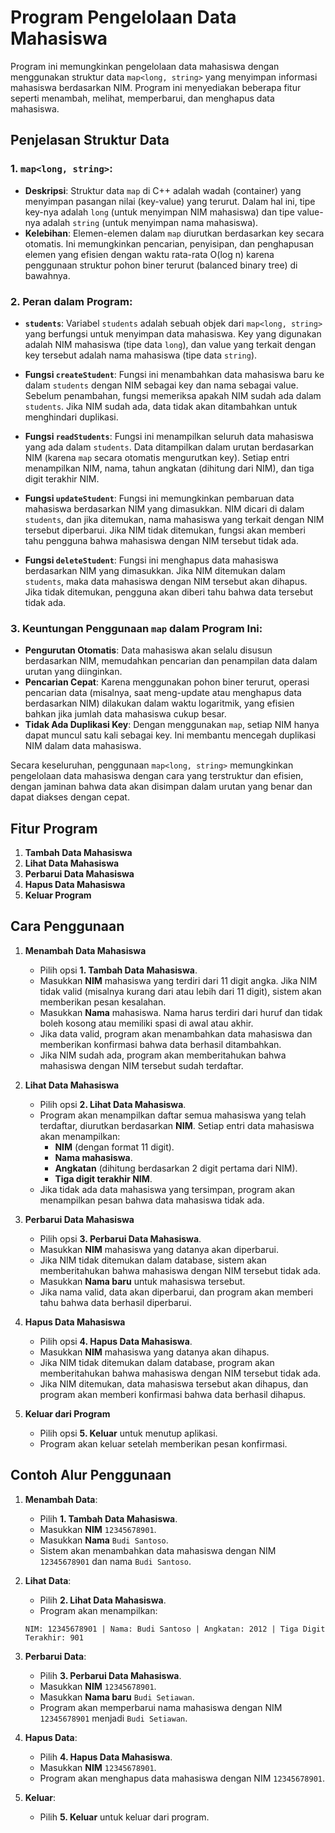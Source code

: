 # Program Pengelolaan Data Mahasiswa

Program ini memungkinkan pengelolaan data mahasiswa dengan menggunakan struktur data `map<long, string>` yang menyimpan informasi mahasiswa berdasarkan NIM. Program ini menyediakan beberapa fitur seperti menambah, melihat, memperbarui, dan menghapus data mahasiswa.

## Penjelasan Struktur Data

### 1. **`map<long, string>`:**
- **Deskripsi**: Struktur data `map` di C++ adalah wadah (container) yang menyimpan pasangan nilai (key-value) yang terurut. Dalam hal ini, tipe key-nya adalah `long` (untuk menyimpan NIM mahasiswa) dan tipe value-nya adalah `string` (untuk menyimpan nama mahasiswa).
- **Kelebihan**: Elemen-elemen dalam `map` diurutkan berdasarkan key secara otomatis. Ini memungkinkan pencarian, penyisipan, dan penghapusan elemen yang efisien dengan waktu rata-rata O(log n) karena penggunaan struktur pohon biner terurut (balanced binary tree) di bawahnya.

### 2. **Peran dalam Program:**
- **`students`**: Variabel `students` adalah sebuah objek dari `map<long, string>` yang berfungsi untuk menyimpan data mahasiswa. Key yang digunakan adalah NIM mahasiswa (tipe data `long`), dan value yang terkait dengan key tersebut adalah nama mahasiswa (tipe data `string`).
  
- **Fungsi `createStudent`**: Fungsi ini menambahkan data mahasiswa baru ke dalam `students` dengan NIM sebagai key dan nama sebagai value. Sebelum penambahan, fungsi memeriksa apakah NIM sudah ada dalam `students`. Jika NIM sudah ada, data tidak akan ditambahkan untuk menghindari duplikasi.

- **Fungsi `readStudents`**: Fungsi ini menampilkan seluruh data mahasiswa yang ada dalam `students`. Data ditampilkan dalam urutan berdasarkan NIM (karena `map` secara otomatis mengurutkan key). Setiap entri menampilkan NIM, nama, tahun angkatan (dihitung dari NIM), dan tiga digit terakhir NIM.

- **Fungsi `updateStudent`**: Fungsi ini memungkinkan pembaruan data mahasiswa berdasarkan NIM yang dimasukkan. NIM dicari di dalam `students`, dan jika ditemukan, nama mahasiswa yang terkait dengan NIM tersebut diperbarui. Jika NIM tidak ditemukan, fungsi akan memberi tahu pengguna bahwa mahasiswa dengan NIM tersebut tidak ada.

- **Fungsi `deleteStudent`**: Fungsi ini menghapus data mahasiswa berdasarkan NIM yang dimasukkan. Jika NIM ditemukan dalam `students`, maka data mahasiswa dengan NIM tersebut akan dihapus. Jika tidak ditemukan, pengguna akan diberi tahu bahwa data tersebut tidak ada.

### 3. **Keuntungan Penggunaan `map` dalam Program Ini:**
- **Pengurutan Otomatis**: Data mahasiswa akan selalu disusun berdasarkan NIM, memudahkan pencarian dan penampilan data dalam urutan yang diinginkan.
- **Pencarian Cepat**: Karena menggunakan pohon biner terurut, operasi pencarian data (misalnya, saat meng-update atau menghapus data berdasarkan NIM) dilakukan dalam waktu logaritmik, yang efisien bahkan jika jumlah data mahasiswa cukup besar.
- **Tidak Ada Duplikasi Key**: Dengan menggunakan `map`, setiap NIM hanya dapat muncul satu kali sebagai key. Ini membantu mencegah duplikasi NIM dalam data mahasiswa.

Secara keseluruhan, penggunaan `map<long, string>` memungkinkan pengelolaan data mahasiswa dengan cara yang terstruktur dan efisien, dengan jaminan bahwa data akan disimpan dalam urutan yang benar dan dapat diakses dengan cepat.

## Fitur Program

1. **Tambah Data Mahasiswa**
2. **Lihat Data Mahasiswa**
3. **Perbarui Data Mahasiswa**
4. **Hapus Data Mahasiswa**
5. **Keluar Program**

## Cara Penggunaan

1. **Menambah Data Mahasiswa**
    - Pilih opsi **1. Tambah Data Mahasiswa**.
    - Masukkan **NIM** mahasiswa yang terdiri dari 11 digit angka. Jika NIM tidak valid (misalnya kurang dari atau lebih dari 11 digit), sistem akan memberikan pesan kesalahan.
    - Masukkan **Nama** mahasiswa. Nama harus terdiri dari huruf dan tidak boleh kosong atau memiliki spasi di awal atau akhir.
    - Jika data valid, program akan menambahkan data mahasiswa dan memberikan konfirmasi bahwa data berhasil ditambahkan.
    - Jika NIM sudah ada, program akan memberitahukan bahwa mahasiswa dengan NIM tersebut sudah terdaftar.

2. **Lihat Data Mahasiswa**
    - Pilih opsi **2. Lihat Data Mahasiswa**.
    - Program akan menampilkan daftar semua mahasiswa yang telah terdaftar, diurutkan berdasarkan **NIM**. Setiap entri data mahasiswa akan menampilkan:
        - **NIM** (dengan format 11 digit).
        - **Nama mahasiswa**.
        - **Angkatan** (dihitung berdasarkan 2 digit pertama dari NIM).
        - **Tiga digit terakhir NIM**.
    - Jika tidak ada data mahasiswa yang tersimpan, program akan menampilkan pesan bahwa data mahasiswa tidak ada.

3. **Perbarui Data Mahasiswa**
    - Pilih opsi **3. Perbarui Data Mahasiswa**.
    - Masukkan **NIM** mahasiswa yang datanya akan diperbarui.
    - Jika NIM tidak ditemukan dalam database, sistem akan memberitahukan bahwa mahasiswa dengan NIM tersebut tidak ada.
    - Masukkan **Nama baru** untuk mahasiswa tersebut.
    - Jika nama valid, data akan diperbarui, dan program akan memberi tahu bahwa data berhasil diperbarui.

4. **Hapus Data Mahasiswa**
    - Pilih opsi **4. Hapus Data Mahasiswa**.
    - Masukkan **NIM** mahasiswa yang datanya akan dihapus.
    - Jika NIM tidak ditemukan dalam database, program akan memberitahukan bahwa mahasiswa dengan NIM tersebut tidak ada.
    - Jika NIM ditemukan, data mahasiswa tersebut akan dihapus, dan program akan memberi konfirmasi bahwa data berhasil dihapus.

5. **Keluar dari Program**
    - Pilih opsi **5. Keluar** untuk menutup aplikasi.
    - Program akan keluar setelah memberikan pesan konfirmasi.

## Contoh Alur Penggunaan

1. **Menambah Data**:
    - Pilih **1. Tambah Data Mahasiswa**.
    - Masukkan **NIM** `12345678901`.
    - Masukkan **Nama** `Budi Santoso`.
    - Sistem akan menambahkan data mahasiswa dengan NIM `12345678901` dan nama `Budi Santoso`.

2. **Lihat Data**:
    - Pilih **2. Lihat Data Mahasiswa**.
    - Program akan menampilkan:
    ```
    NIM: 12345678901 | Nama: Budi Santoso | Angkatan: 2012 | Tiga Digit Terakhir: 901
    ```

3. **Perbarui Data**:
    - Pilih **3. Perbarui Data Mahasiswa**.
    - Masukkan **NIM** `12345678901`.
    - Masukkan **Nama baru** `Budi Setiawan`.
    - Program akan memperbarui nama mahasiswa dengan NIM `12345678901` menjadi `Budi Setiawan`.

4. **Hapus Data**:
    - Pilih **4. Hapus Data Mahasiswa**.
    - Masukkan **NIM** `12345678901`.
    - Program akan menghapus data mahasiswa dengan NIM `12345678901`.

5. **Keluar**:
    - Pilih **5. Keluar** untuk keluar dari program.
